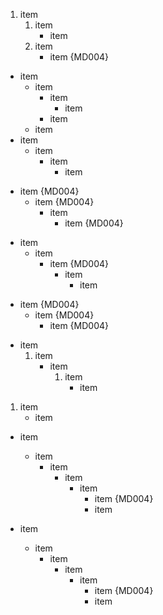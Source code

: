 1. item
   1. item
      + item
   1. item
      - item {MD004}

- item
  * item
    + item
      - item
    + item
  * item
- item
  * item
    + item
      - item

+ item {MD004}
  + item {MD004}
    + item
      + item {MD004}

- item
  * item
    * item {MD004}
      - item
        * item

+ item {MD004}
  - item {MD004}
    * item {MD004}

- item
  1. item
     + item
       1. item
          * item

1. item
   * item

- item
  * item
    + item
      - item
        * item
          * item {MD004}
          + item

- item
  * item
    + item
      - item
        * item
          - item {MD004}
          + item

